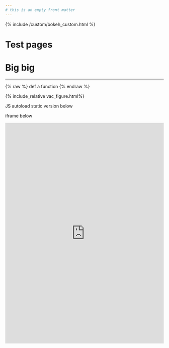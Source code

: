 ```yaml
---
# this is an empty front matter
---
```

{% include /custom/bokeh_custom.html %}
# Test pages

# Big big
---



{% raw %}
def a function
{% endraw %}

{% include_relative vac_figure.html%}

JS autoload static version below


<script src="larimer_covid/blob/main/fig_embeds/vac.js" id="8999b494-ed6a-4d6e-89c6-6ef73631a8a9"></script>

iframe below

<iframe src="https://www.datamidden.com/larimer_covid/vac_figure.html"
    sandbox="allow-same-origin allow-scripts"
    width="100%"
    height=700
    scrolling="no"
    seamless="seamless"
    frameborder="0">

<iframe src="https://www.datamidden.com/larimer_covid/case_figure.html"
    sandbox="allow-same-origin allow-scripts"
    width="100%"
    height=700
    scrolling="no"
    seamless="seamless"
    frameborder="0">

<iframe src="https://www.datamidden.com/larimer_covid/deaths_figure.html"
    sandbox="allow-same-origin allow-scripts"
    width="100%"
    height=700
    scrolling="no"
    seamless="seamless"
    frameborder="0">

<iframe src="https://www.datamidden.com/larimer_covid/hosp_figure.html"
    sandbox="allow-same-origin allow-scripts"
    width="100%"
    height=700
    scrolling="no"
    seamless="seamless"
    frameborder="0">


<iframe src="https://www.datamidden.com/larimer_covid/patient_total_figure.html"
    sandbox="allow-same-origin allow-scripts"
    width="100%"
    height=700
    scrolling="no"
    seamless="seamless"
    frameborder="0">
components

<div class="bk-root" id="489a7856-8ee6-40c7-bd85-ffac5525525a" data-root-id="16728"></div>


_link_



